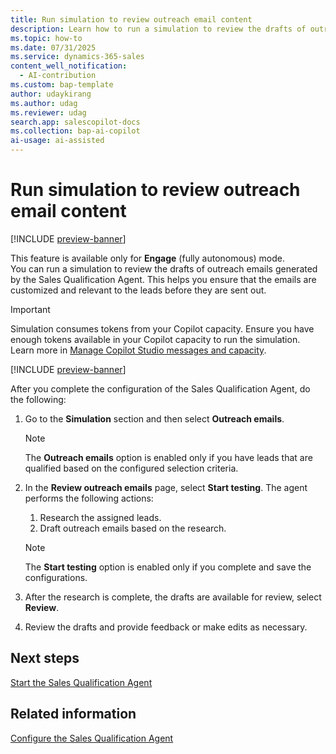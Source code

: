 ```yaml
---
title: Run simulation to review outreach email content
description: Learn how to run a simulation to review the drafts of outreach emails generated by the Sales Qualification Agent in Dynamics 365 Sales.
ms.topic: how-to 
ms.date: 07/31/2025
ms.service: dynamics-365-sales
content_well_notification:
  - AI-contribution
ms.custom: bap-template
author: udaykirang
ms.author: udag
ms.reviewer: udag
search.app: salescopilot-docs
ms.collection: bap-ai-copilot
ai-usage: ai-assisted
---
```



# Run simulation to review outreach email content

[!INCLUDE [preview-banner](~/../shared-content/shared/preview-includes/preview-banner.md)]

This feature is available only for **Engage** (fully autonomous) mode.  
You can run a simulation to review the drafts of outreach emails generated by the Sales Qualification Agent. This helps you ensure that the emails are customized and relevant to the leads before they are sent out.  

>[!IMPORTANT]
>Simulation consumes tokens from your Copilot capacity. Ensure you have enough tokens available in your Copilot capacity to run the simulation. Learn more in [Manage Copilot Studio messages and capacity](/power-platform/admin/manage-copilot-studio-messages-capacity?tabs=new).

[!INCLUDE [preview-banner](~/../shared-content/shared/preview-includes/preview-note-d365.md)]

After you complete the configuration of the Sales Qualification Agent, do the following:

1. Go to the **Simulation** section and then select **Outreach emails**.  

    > [!NOTE]
    > The **Outreach emails** option is enabled only if you have leads that are qualified based on the configured selection criteria.  

1. In the **Review outreach emails** page, select **Start testing**. The agent performs the following actions:  
    1. Research the assigned leads.  
    1. Draft outreach emails based on the research.  

    > [!NOTE]
    > The **Start testing** option is enabled only if you complete and save the configurations.

1. After the research is complete, the drafts are available for review, select **Review**.  
1. Review the drafts and provide feedback or make edits as necessary.  

## Next steps

[Start the Sales Qualification Agent](start-sales-qualification-agent.md)

## Related information

[Configure the Sales Qualification Agent](configure-sales-qualification-agent.md)
